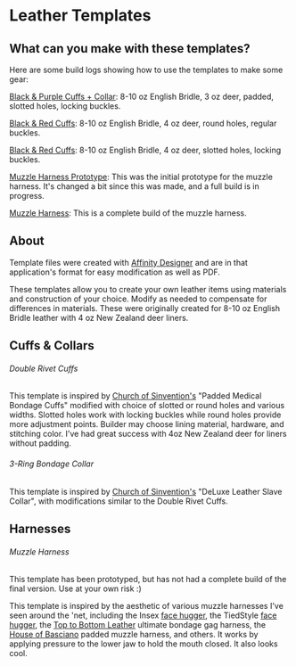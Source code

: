 # Leather Templates
## What can you make with these templates?

Here are some build logs showing how to use the templates to make some gear:

[Black & Purple Cuffs + Collar](https://imgur.com/a/9kPTv): 8-10 oz English Bridle, 3 oz deer, padded, slotted holes, locking buckles.

[Black & Red Cuffs](https://imgur.com/a/EMgpw): 8-10 oz English Bridle, 4 oz deer, round holes, regular buckles.

[Black & Red Cuffs](https://imgur.com/a/nU4Y8Vs): 8-10 oz English Bridle, 4 oz deer, slotted holes, locking buckles.

[Muzzle Harness Prototype](https://imgur.com/a/epwkF): This was the initial prototype for the muzzle harness. It's changed a bit since this was made, and a full build is in progress.

[Muzzle Harness](https://imgur.com/a/etM2HZE): This is a complete build of the muzzle harness.

## About
Template files were created with [Affinity Designer](https://affinity.serif.com/en-us/designer/) and are in that application's format for easy modification as well as PDF.

These templates allow you to create your own leather items using materials and construction of your choice. Modify as needed to compensate for differences in materials. These were originally created for 8-10 oz English Bridle leather with 4 oz New Zealand deer liners.

## Cuffs & Collars

###### Double Rivet Cuffs
This template is inspired by [Church of Sinvention's](https://www.churchofsinvention.com/) "Padded Medical Bondage Cuffs" modified with choice of slotted or round holes and various widths. Slotted holes work with locking buckles while round holes provide more adjustment points. Builder may choose lining material, hardware, and stitching color. I've had great success with 4oz New Zealand deer for liners without padding.

###### 3-Ring Bondage Collar
This template is inspired by [Church of Sinvention's](https://www.churchofsinvention.com/) "DeLuxe Leather Slave Collar", with modifications similar to the Double Rivet Cuffs.

## Harnesses

###### Muzzle Harness

This template has been prototyped, but has not had a complete build of the final version. Use at your own risk :)

This template is inspired by the aesthetic of various muzzle harnesses I've seen around the 'net, including the Insex [face hugger](http://promo.insex.com/museum/images/face_hugger.jpg), the TiedStyle [face hugger](https://www.deviantart.com/tiedstyle/art/FaceHugger-771251797), the [Top to Bottom Leather](https://www.top-to-bottom-leathers.co.uk/Bondage-Equipment/Bondage-Gags/Ultimate-Bondage-Gag-Harness.htm) ultimate bondage gag harness, the [House of Basciano](https://www.etsy.com/shop/HouseofBasciano) padded muzzle harness, and others. It works by applying pressure to the lower jaw to hold the mouth closed. It also looks cool.
